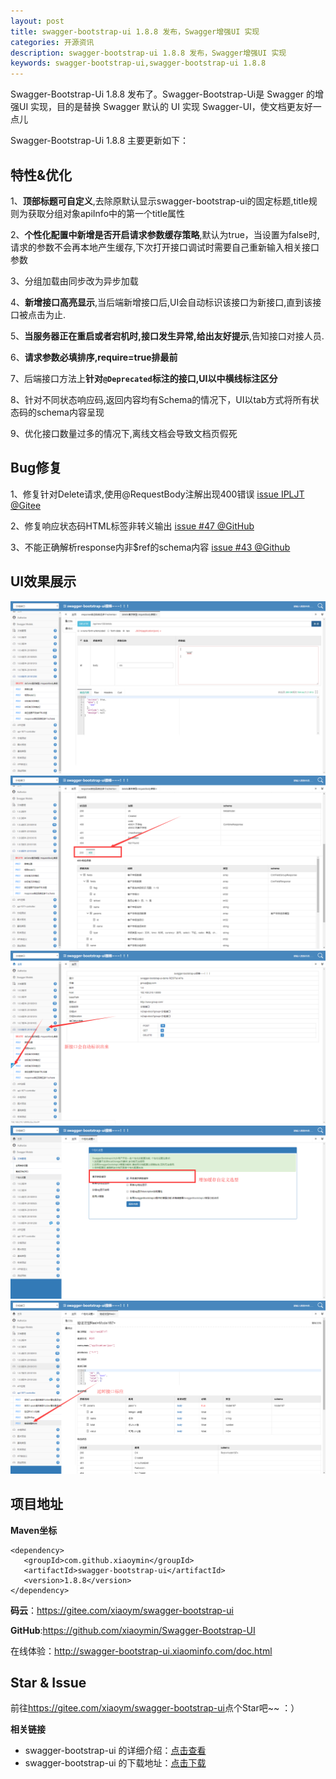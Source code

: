 ```yaml
---
layout: post
title: swagger-bootstrap-ui 1.8.8 发布，Swagger增强UI 实现
categories: 开源资讯
description: swagger-bootstrap-ui 1.8.8 发布，Swagger增强UI 实现
keywords: swagger-bootstrap-ui,swagger-bootstrap-ui 1.8.8
---
```


Swagger-Bootstrap-Ui 1.8.8 发布了。Swagger-Bootstrap-Ui是 Swagger 的增强UI 实现，目的是替换 Swagger 默认的 UI 实现 Swagger-UI，使文档更友好一点儿

Swagger-Bootstrap-Ui 1.8.8 主要更新如下：

## 特性&优化

1、**顶部标题可自定义**,去除原默认显示swagger-bootstrap-ui的固定标题,title规则为获取分组对象apiInfo中的第一个title属性

2、**个性化配置中新增是否开启请求参数缓存策略**,默认为true，当设置为false时,请求的参数不会再本地产生缓存,下次打开接口调试时需要自己重新输入相关接口参数

3、分组加载由同步改为异步加载

4、**新增接口高亮显示**,当后端新增接口后,UI会自动标识该接口为新接口,直到该接口被点击为止.

5、**当服务器正在重启或者宕机时,接口发生异常,给出友好提示**,告知接口对接人员.

6、**请求参数必填排序,require=true排最前**

7、后端接口方法上**针对`@Deprecated`标注的接口,UI以中横线标注区分**

8、针对不同状态响应码,返回内容均有Schema的情况下，UI以tab方式将所有状态码的schema内容呈现

9、优化接口数量过多的情况下,离线文档会导致文档页假死

## Bug修复

1、修复针对Delete请求,使用@RequestBody注解出现400错误 [issue IPLJT @Gitee](https://gitee.com/xiaoym/swagger-bootstrap-ui/issues/IPLJT)

2、修复响应状态码HTML标签非转义输出 [issue #47 @GitHub](https://github.com/xiaoymin/Swagger-Bootstrap-UI/issues/47)

3、不能正确解析response内非$ref的schema内容 [issue #43 @Github](https://github.com/xiaoymin/Swagger-Bootstrap-UI/issues/43)

## UI效果展示

![header-json.png](/images/blog/swagger-bootstrap-ui-1.8.8-issue/1.png)
![](/images/blog/swagger-bootstrap-ui-1.8.8-issue/2.png)
![](/images/blog/swagger-bootstrap-ui-1.8.8-issue/3.png)
![](/images/blog/swagger-bootstrap-ui-1.8.8-issue/4.png)
![](/images/blog/swagger-bootstrap-ui-1.8.8-issue/5.png)

## 项目地址

**Maven坐标**

```
<dependency>
   <groupId>com.github.xiaoymin</groupId>
   <artifactId>swagger-bootstrap-ui</artifactId>
   <version>1.8.8</version>
</dependency>
```

**码云**：<https://gitee.com/xiaoym/swagger-bootstrap-ui>

**GitHub**:<https://github.com/xiaoymin/Swagger-Bootstrap-UI>

在线体验：<http://swagger-bootstrap-ui.xiaominfo.com/doc.html>

## Star & Issue

前往<https://gitee.com/xiaoym/swagger-bootstrap-ui>点个Star吧~~ ：）




**相关链接**

- swagger-bootstrap-ui 的详细介绍：[点击查看](https://www.oschina.net/p/swagger-bootstrap-ui)
- swagger-bootstrap-ui 的下载地址：[点击下载](https://git.oschina.net/xiaoym/swagger-bootstrap-ui/releases)